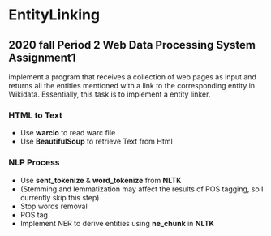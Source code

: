 # EntityLinking
## 2020 fall Period 2 Web Data Processing System Assignment1 

implement a program that receives a collection of web pages as input and returns all the entities mentioned with a link to the corresponding entity in Wikidata. Essentially, this task is to implement a entity linker.

### HTML to Text
* Use **warcio** to read warc file
* Use **BeautifulSoup** to retrieve Text from Html

### NLP Process
* Use **sent_tokenize** & **word_tokenize** from **NLTK**
* (Stemming and lemmatization may affect the results of POS tagging, so I currently skip this step)
* Stop words removal
* POS tag
* Implement NER to derive entities using **ne_chunk** in **NLTK**